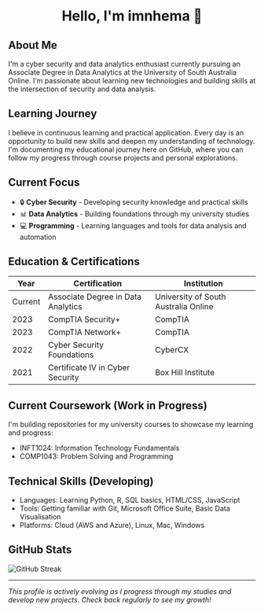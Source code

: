 <h1 align="center">Hello, I'm imnhema 👋</h1>

## About Me
I'm a cyber security and data analytics enthusiast currently pursuing an Associate Degree in Data Analytics at the University of South Australia Online. I'm passionate about learning new technologies and building skills at the intersection of security and data analysis.

## Learning Journey
I believe in continuous learning and practical application. Every day is an opportunity to build new skills and deepen my understanding of technology. I'm documenting my educational journey here on GitHub, where you can follow my progress through course projects and personal explorations.

## Current Focus
- 🔒 **Cyber Security** - Developing security knowledge and practical skills
- 📊 **Data Analytics** - Building foundations through my university studies
- 💻 **Programming** - Learning languages and tools for data analysis and automation

## Education & Certifications

| Year | Certification | Institution |
|------|--------------|-------------|
| Current | Associate Degree in Data Analytics | University of South Australia Online |
| 2023 | CompTIA Security+ | CompTIA |
| 2023 | CompTIA Network+ | CompTIA |
| 2022 | Cyber Security Foundations | CyberCX |
| 2021 | Certificate IV in Cyber Security | Box Hill Institute |

## Current Coursework (Work in Progress)
I'm building repositories for my university courses to showcase my learning and progress:
- INFT1024: Information Technology Fundamentals
- COMP1043: Problem Solving and Programming

## Technical Skills (Developing)
- Languages: Learning Python, R, SQL basics, HTML/CSS, JavaScript
- Tools: Getting familiar with Git, Microsoft Office Suite, Basic Data Visualisation
- Platforms: Cloud (AWS and Azure), Linux, Mac, Windows

## GitHub Stats
![GitHub Streak](https://github-readme-streak-stats.herokuapp.com/?user=imnhema&theme=default)

---

*This profile is actively evolving as I progress through my studies and develop new projects. Check back regularly to see my growth!*
